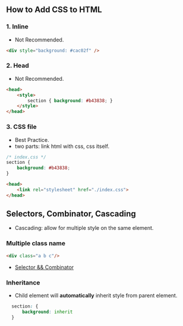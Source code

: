 


## How to Add CSS to HTML
### 1. Inline
- Not Recommended.
```html
<div style="background: #cac02f" />
```
### 2. Head
- Not Recommended.
```html
<head>
    <style>
        section { background: #b43838; }
    </style>
</head>
```

### 3. CSS file
- Best Practice.
- two parts: link html with css, css itself.
```css
/* index.css */
section {
    background: #b43838;
}
```
```html
<head>
    <link rel="stylesheet" href="./index.css">
</head>
```


## Selectors, Combinator, Cascading
- Cascading: allow for multiple style on the same element.
### Multiple class name
```html
<div class="a b c"/>
```
- [Selector && Combinator](https://geekeast.github.io/css-tricks.html)




### Inheritance
- Child element will **automatically** inherit style from parent element.
```css
  section: {
      background: inherit
  }
```
